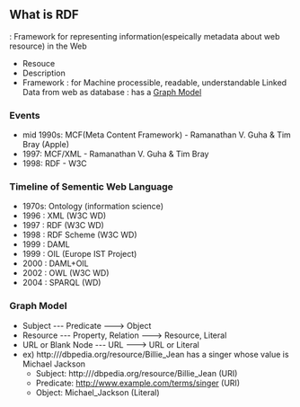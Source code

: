 ## What is RDF
: Framework for representing information(espeically metadata about web resource) in the Web
- Resouce
- Description
- Framework
: for Machine processible, readable, understandable Linked Data from web as database
: has a [Graph Model](#graph-model)

### Events
- mid 1990s: MCF(Meta Content Framework) - Ramanathan V. Guha & Tim Bray
(Apple)
- 1997: MCF/XML - Ramanathan V. Guha & Tim Bray
- 1998: RDF - W3C

### Timeline of Sementic Web Language
- 1970s: Ontology (information science)
- 1996 : XML (W3C WD)
- 1997 : RDF (W3C WD)
- 1998 : RDF Scheme (W3C WD)
- 1999 : DAML
- 1999 : OIL (Europe IST Project)
- 2000 : DAML+OIL
- 2002 : OWL (W3C WD)
- 2004 : SPARQL (WD)

### Graph Model
- Subject --- Predicate ---> Object
- Resource --- Property, Relation ---> Resource, Literal
- URL or Blank Node --- URL ---> URL or Literal
- ex) http:///dbpedia.org/resource/Billie_Jean has a singer whose value is Michael Jackson
  - Subject: http:///dbpedia.org/resource/Billie_Jean (URI)
  - Predicate: http://www.example.com/terms/singer (URI)
  - Object: Michael_Jackson (Literal)
